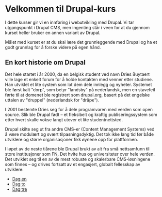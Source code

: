 # Velkommen til Drupal-kurs

I dette kurser gir vi en innføring i webutvikling med Drupal. 
Vi tar utgangspunkt i Drupal CMS, men ingenting står i veen for at du gjennom kurset heller bruker  en annen variant av Drupal.

Målet med kurset er at du skal lære det grunnleggende med Drupal og ha et godt grunnlag for å forske videre på egen hånd.


## En kort historie om Drupal

Det hele startet i år 2000, da en belgisk student ved navn Dries Buytaert ville lage et enkelt forum for å holde kontakten med venner etter studiene. Han utviklet et lite system som lot dem dele innlegg og nyheter. Systemet ble først kalt "dorp", som betyr "landsby" på nederlandsk, men en stavefeil førte til at domenet ble registrert som drupal.org, basert på det engelske uttalen av "druppel" (nederlandsk for "dråpe").

I 2001 bestemte Dries seg for å dele programvaren med verden som open source. Slik ble Drupal født – et fleksibelt og kraftig publiseringssystem som etter hvert skulle vokse langt utover et lite studentnettsted.

Drupal skilte seg ut fra andre CMS-er (Content Management Systems) ved å være modulært og svært tilpasningsdyktig. Det tok ikke lang tid før både utviklere og større organisasjoner fikk øynene opp for plattformen.

I løpet av de neste tiårene ble Drupal brukt av alt fra små nettsamfunn til store institusjoner som FN, Det hvite hus og universiteter over hele verden. Det utviklet seg til en av de mest robuste og skalerbare CMS-løsningene som finnes – og drives fortsatt av et engasjert, globalt fellesskap av utviklere.

* [Dag en](dag1/plan_dag_1.md)
* [Dag to](dag2/plan_dag_2.md)
* [Dag tre](dag3/plan_dag_3.md)
